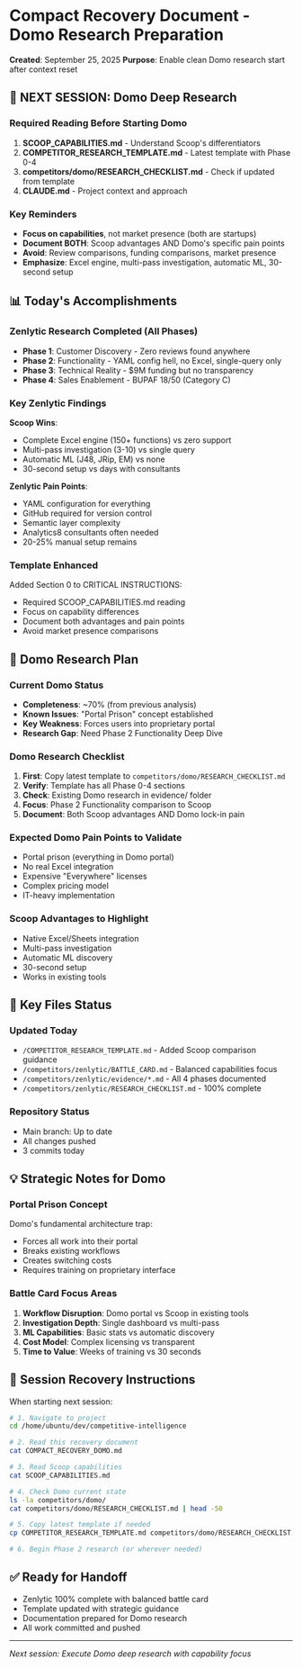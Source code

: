 # Compact Recovery Document - Domo Research Preparation
**Created**: September 25, 2025
**Purpose**: Enable clean Domo research start after context reset

## 🎯 NEXT SESSION: Domo Deep Research

### Required Reading Before Starting Domo
1. **SCOOP_CAPABILITIES.md** - Understand Scoop's differentiators
2. **COMPETITOR_RESEARCH_TEMPLATE.md** - Latest template with Phase 0-4
3. **competitors/domo/RESEARCH_CHECKLIST.md** - Check if updated from template
4. **CLAUDE.md** - Project context and approach

### Key Reminders
- **Focus on capabilities**, not market presence (both are startups)
- **Document BOTH**: Scoop advantages AND Domo's specific pain points
- **Avoid**: Review comparisons, funding comparisons, market presence
- **Emphasize**: Excel engine, multi-pass investigation, automatic ML, 30-second setup

## 📊 Today's Accomplishments

### Zenlytic Research Completed (All Phases)
- **Phase 1**: Customer Discovery - Zero reviews found anywhere
- **Phase 2**: Functionality - YAML config hell, no Excel, single-query only
- **Phase 3**: Technical Reality - $9M funding but no transparency
- **Phase 4**: Sales Enablement - BUPAF 18/50 (Category C)

### Key Zenlytic Findings
**Scoop Wins**:
- Complete Excel engine (150+ functions) vs zero support
- Multi-pass investigation (3-10) vs single query
- Automatic ML (J48, JRip, EM) vs none
- 30-second setup vs days with consultants

**Zenlytic Pain Points**:
- YAML configuration for everything
- GitHub required for version control
- Semantic layer complexity
- Analytics8 consultants often needed
- 20-25% manual setup remains

### Template Enhanced
Added Section 0 to CRITICAL INSTRUCTIONS:
- Required SCOOP_CAPABILITIES.md reading
- Focus on capability differences
- Document both advantages and pain points
- Avoid market presence comparisons

## 🚀 Domo Research Plan

### Current Domo Status
- **Completeness**: ~70% (from previous analysis)
- **Known Issues**: "Portal Prison" concept established
- **Key Weakness**: Forces users into proprietary portal
- **Research Gap**: Need Phase 2 Functionality Deep Dive

### Domo Research Checklist
1. **First**: Copy latest template to `competitors/domo/RESEARCH_CHECKLIST.md`
2. **Verify**: Template has all Phase 0-4 sections
3. **Check**: Existing Domo research in evidence/ folder
4. **Focus**: Phase 2 Functionality comparison to Scoop
5. **Document**: Both Scoop advantages AND Domo lock-in pain

### Expected Domo Pain Points to Validate
- Portal prison (everything in Domo portal)
- No real Excel integration
- Expensive "Everywhere" licenses
- Complex pricing model
- IT-heavy implementation

### Scoop Advantages to Highlight
- Native Excel/Sheets integration
- Multi-pass investigation
- Automatic ML discovery
- 30-second setup
- Works in existing tools

## 📁 Key Files Status

### Updated Today
- `/COMPETITOR_RESEARCH_TEMPLATE.md` - Added Scoop comparison guidance
- `/competitors/zenlytic/BATTLE_CARD.md` - Balanced capabilities focus
- `/competitors/zenlytic/evidence/*.md` - All 4 phases documented
- `/competitors/zenlytic/RESEARCH_CHECKLIST.md` - 100% complete

### Repository Status
- Main branch: Up to date
- All changes pushed
- 3 commits today

## 💡 Strategic Notes for Domo

### Portal Prison Concept
Domo's fundamental architecture trap:
- Forces all work into their portal
- Breaks existing workflows
- Creates switching costs
- Requires training on proprietary interface

### Battle Card Focus Areas
1. **Workflow Disruption**: Domo portal vs Scoop in existing tools
2. **Investigation Depth**: Single dashboard vs multi-pass
3. **ML Capabilities**: Basic stats vs automatic discovery
4. **Cost Model**: Complex licensing vs transparent
5. **Time to Value**: Weeks of training vs 30 seconds

## 📝 Session Recovery Instructions

When starting next session:
```bash
# 1. Navigate to project
cd /home/ubuntu/dev/competitive-intelligence

# 2. Read this recovery document
cat COMPACT_RECOVERY_DOMO.md

# 3. Read Scoop capabilities
cat SCOOP_CAPABILITIES.md

# 4. Check Domo current state
ls -la competitors/domo/
cat competitors/domo/RESEARCH_CHECKLIST.md | head -50

# 5. Copy latest template if needed
cp COMPETITOR_RESEARCH_TEMPLATE.md competitors/domo/RESEARCH_CHECKLIST.md

# 6. Begin Phase 2 research (or wherever needed)
```

## ✅ Ready for Handoff
- Zenlytic 100% complete with balanced battle card
- Template updated with strategic guidance
- Documentation prepared for Domo research
- All work committed and pushed

---
*Next session: Execute Domo deep research with capability focus*
